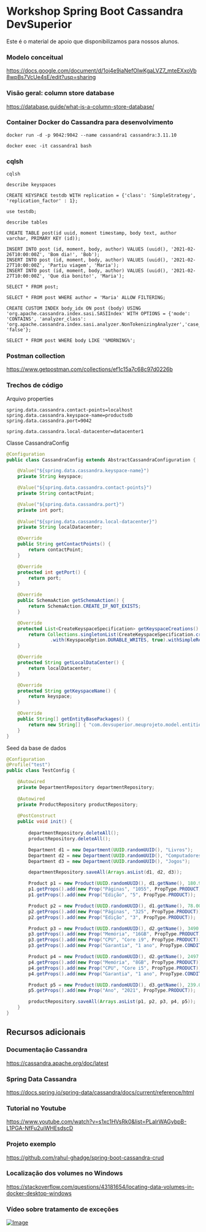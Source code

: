 # Workshop Spring Boot Cassandra DevSuperior

Este é o material de apoio que disponibilizamos para nossos alunos.

### Modelo conceitual

https://docs.google.com/document/d/1oj4e9iaNefOIwKgaLVZ7_mteEXxoVb8wpBs7VcUe4sE/edit?usp=sharing

### Visão geral: column store database

https://database.guide/what-is-a-column-store-database/

### Container Docker do Cassandra para desenvolvimento
```
docker run -d -p 9042:9042 --name cassandra1 cassandra:3.11.10
```
```
docker exec -it cassandra1 bash
```
### cqlsh
```
cqlsh
```
```
describe keyspaces
```
```
CREATE KEYSPACE testdb WITH replication = {'class': 'SimpleStrategy', 'replication_factor' : 1};

use testdb;

describe tables

CREATE TABLE post(id uuid, moment timestamp, body text, author varchar, PRIMARY KEY (id));

INSERT INTO post (id, moment, body, author) VALUES (uuid(), '2021-02-26T10:00:00Z', 'Bom dia!', 'Bob');
INSERT INTO post (id, moment, body, author) VALUES (uuid(), '2021-02-27T10:00:00Z', 'Partiu viagem', 'Maria');
INSERT INTO post (id, moment, body, author) VALUES (uuid(), '2021-02-27T10:00:00Z', 'Que dia bonito!', 'Maria');

SELECT * FROM post;

SELECT * FROM post WHERE author = 'Maria' ALLOW FILTERING;

CREATE CUSTOM INDEX body_idx ON post (body) USING 'org.apache.cassandra.index.sasi.SASIIndex' WITH OPTIONS = {'mode': 'CONTAINS', 'analyzer_class': 'org.apache.cassandra.index.sasi.analyzer.NonTokenizingAnalyzer','case_sensitive': 'false'};

SELECT * FROM post WHERE body LIKE '%MORNING%';
```
### Postman collection

https://www.getpostman.com/collections/ef1c15a7c68c97d0226b

### Trechos de código

Arquivo properties
```
spring.data.cassandra.contact-points=localhost
spring.data.cassandra.keyspace-name=productsdb
spring.data.cassandra.port=9042

spring.data.cassandra.local-datacenter=datacenter1
```

Classe CassandraConfig

```java
@Configuration
public class CassandraConfig extends AbstractCassandraConfiguration {

	@Value("${spring.data.cassandra.keyspace-name}")
	private String keyspace;

	@Value("${spring.data.cassandra.contact-points}")
	private String contactPoint;

	@Value("${spring.data.cassandra.port}")
	private int port;
	
	@Value("${spring.data.cassandra.local-datacenter}")
	private String localDatacenter;

	@Override
	public String getContactPoints() {
		return contactPoint;
	}

	@Override
	protected int getPort() {
		return port;
	}

	@Override
	public SchemaAction getSchemaAction() {
		return SchemaAction.CREATE_IF_NOT_EXISTS;
	}

	@Override
	protected List<CreateKeyspaceSpecification> getKeyspaceCreations() {
		return Collections.singletonList(CreateKeyspaceSpecification.createKeyspace(keyspace).ifNotExists()
				.with(KeyspaceOption.DURABLE_WRITES, true).withSimpleReplication(3L));
	}

	@Override
	protected String getLocalDataCenter() {
		return localDatacenter;
	}

	@Override
	protected String getKeyspaceName() {
		return keyspace;
	}

	@Override
	public String[] getEntityBasePackages() {
		return new String[] { "com.devsuperior.meuprojeto.model.entities" };
	}
}
```

Seed da base de dados
```java
@Configuration
@Profile("test")
public class TestConfig {

	@Autowired
	private DepartmentRepository departmentRepository;
	
	@Autowired
	private ProductRepository productRepository;
	
	@PostConstruct
	public void init() {
		
		departmentRepository.deleteAll();
		productRepository.deleteAll();

		Department d1 = new Department(UUID.randomUUID(), "Livros");
		Department d2 = new Department(UUID.randomUUID(), "Computadores");
		Department d3 = new Department(UUID.randomUUID(), "Jogos");

		departmentRepository.saveAll(Arrays.asList(d1, d2, d3));

		Product p1 = new Product(UUID.randomUUID(), d1.getName(), 180.90, Instant.parse("2021-02-25T10:00:00Z"), "O Senhor dos anéis", "Um conjunto de amigos se unem para combater uma grande ameaça na Terra Média");
		p1.getProps().add(new Prop("Páginas", "1055", PropType.PRODUCT));
		p1.getProps().add(new Prop("Edição", "5", PropType.PRODUCT));

		Product p2 = new Product(UUID.randomUUID(), d1.getName(), 78.00, Instant.parse("2021-02-26T11:00:00Z"), "O Código da Vinci", "Um grande mistério se desenrola em Paris sobre a busca do Santro Graal");
		p2.getProps().add(new Prop("Páginas", "325", PropType.PRODUCT));
		p2.getProps().add(new Prop("Edição", "3", PropType.PRODUCT));	

		Product p3 = new Product(UUID.randomUUID(), d2.getName(), 3490.00, Instant.parse("2021-02-26T12:00:00Z"), "PC Gamer", "Computador especial para quem deseja performance nos seus games");
		p3.getProps().add(new Prop("Memória", "16GB", PropType.PRODUCT));
		p3.getProps().add(new Prop("CPU", "Core i9", PropType.PRODUCT));
		p3.getProps().add(new Prop("Garantia", "1 ano", PropType.CONDITION));

		Product p4 = new Product(UUID.randomUUID(), d2.getName(), 2497.90, Instant.parse("2021-02-26T13:00:00Z"), "Desktop PC", "O equilíbro entre curso e performance para sua comodidade");
		p4.getProps().add(new Prop("Memória", "8GB", PropType.PRODUCT));
		p4.getProps().add(new Prop("CPU", "Core i5", PropType.PRODUCT));
		p4.getProps().add(new Prop("Garantia", "1 ano", PropType.CONDITION));

		Product p5 = new Product(UUID.randomUUID(), d3.getName(), 239.00, Instant.parse("2021-02-27T14:00:00Z"), "The Last of Us 2", "Um mundo pós-apocalíptico enfrente uma grande ameaça novamente");
		p5.getProps().add(new Prop("Ano", "2021", PropType.PRODUCT));

		productRepository.saveAll(Arrays.asList(p1, p2, p3, p4, p5));
	}
}
```

## Recursos adicionais

### Documentação Cassandra

https://cassandra.apache.org/doc/latest

### Spring Data Cassandra

https://docs.spring.io/spring-data/cassandra/docs/current/reference/html

### Tutorial no Youtube

https://www.youtube.com/watch?v=s1xc1HVsRk0&list=PLalrWAGybpB-L1PGA-NfFu2uiWHEsdscD

### Projeto exemplo

https://github.com/rahul-ghadge/spring-boot-cassandra-crud

### Localização dos volumes no Windows

https://stackoverflow.com/questions/43181654/locating-data-volumes-in-docker-desktop-windows

### Vídeo sobre tratamento de exceções

[![Image](https://img.youtube.com/vi/MAv7xgnSD-s/mqdefault.jpg "Vídeo no Youtube")](https://youtu.be/MAv7xgnSD-s)

